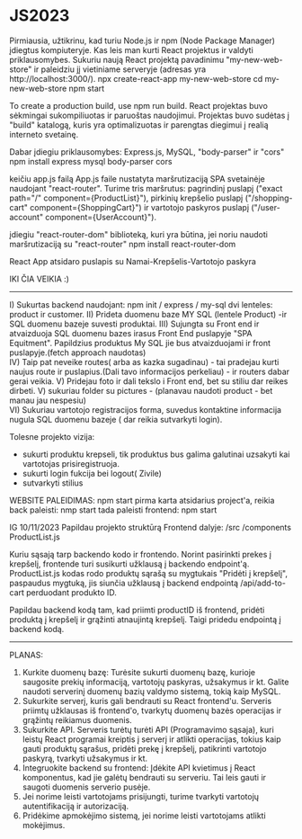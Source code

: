 # JS2023
Pirmiausia, užtikrinu, kad turiu Node.js ir npm (Node Package Manager) įdiegtus kompiuteryje. Kas leis man kurti React projektus ir valdyti priklausomybes.
Sukuriu naują React projektą pavadinimu "my-new-web-store" ir paleidziu jį vietiniame serveryje (adresas yra http://localhost:3000/).
npx create-react-app my-new-web-store
cd my-new-web-store
npm start

To create a production build, use npm run build.
React projektas buvo sėkmingai sukompiliuotas ir paruoštas naudojimui. Projektas buvo sudėtas į "build" katalogą, kuris yra optimalizuotas ir parengtas diegimui į realią interneto svetainę.

Dabar įdiegiu priklausomybes: Express.js, MySQL, "body-parser" ir "cors"
npm install express mysql body-parser cors

keičiu app.js failą
App.js faile nustatyta maršrutizaciją SPA svetainėje naudojant "react-router". Turime tris maršrutus: pagrindinį puslapį ("exact path="/" component={ProductList}"), pirkinių krepšelio puslapį ("/shopping-cart" component={ShoppingCart}") ir vartotojo paskyros puslapį ("/user-account" component={UserAccount}").

įdiegiu "react-router-dom" biblioteką, kuri yra būtina, jei noriu naudoti maršrutizaciją su "react-router"
npm install react-router-dom

React App atsidaro puslapis su Namai-Krepšelis-Vartotojo paskyra

IKI ČIA VEIKIA :)

--- ------
I) Sukurtas backend naudojant: npm init / express / my-sql dvi lenteles: product ir customer.
II) Prideta duomenu baze MY SQL (lentele Product) -ir SQL duomenu bazeje suvesti produktai. 
III) Sujungta su Front end ir atvaizduoja SQL duomenu bazes irasus Front End puslapyje  "SPA Equitment". Papildzius produktus My SQL jie bus atvaizduojami ir front puslapyje.(fetch approach naudotas)  
IV) Taip pat neveike routes( arba as kazka sugadinau) - tai pradejau kurti naujus route ir puslapius.(Dali tavo informacijos perkeliau) - ir routers dabar gerai veikia. 
V) Pridejau foto ir dali tekslo i Front end, bet su stiliu dar reikes dirbeti.
V) sukuriau folder su pictures - (planavau naudoti product - bet manau jau nespesiu)  
VI) Sukuriau vartotojo registracijos forma, suvedus kontaktine informacija nugula SQL duomenu bazeje ( dar reikia sutvarkyti login).  

Tolesne projekto vizija: 
- sukurti produktu krepseli, tik produktus bus galima galutinai uzsakyti kai vartotojas prisiregistruoja.
- sukurti login fukcija bei logout( Zivile)
- sutvarkyti stilius

WEBSITE PALEIDIMAS: npm start
pirma karta atsidarius project'a, reikia back paleisti: nmp start
tada paleisti frontend: npm start

IG 10/11/2023
Papildau projekto struktūrą Frontend dalyje: 
/src
    /components
        ProductList.js

Kuriu sąsają tarp backendo kodo ir frontendo. Norint pasirinkti prekes į krepšelį, frontende turi susikurti užklausą į backendo endpoint'ą.
ProductList.js kodas rodo produktų sąrašą su mygtukais "Pridėti į krepšelį", paspaudus mygtuką, jis siunčia užklausą į backend endpointą /api/add-to-cart perduodant produkto ID.

Papildau backend kodą tam, kad priimti productID iš frontend, pridėti produktą į krepšelį ir grąžinti atnaujintą krepšelį. Taigi pridedu endpointą į backend kodą.


*******
PLANAS:
1. Kurkite duomenų bazę: Turėsite sukurti duomenų bazę, kurioje saugosite prekių informaciją, vartotojų paskyras, užsakymus ir kt. Galite naudoti serverinį duomenų bazių valdymo sistemą, tokią kaip MySQL.
2. Sukurkite serverį, kuris gali bendrauti su React frontend'u. Serveris priimtų užklausas iš frontend'o, tvarkytų duomenų bazės operacijas ir grąžintų reikiamus duomenis.
3. Sukurkite API. Serveris turėtų turėti API (Programavimo sąsaja), kuri leistų  React programai kreiptis į serverį ir atlikti operacijas, tokius kaip gauti produktų sąrašus, pridėti prekę į krepšelį, patikrinti vartotojo paskyrą, tvarkyti užsakymus ir kt.
4. Integruokite backend su frontend: Įdėkite API kvietimus į React komponentus, kad jie galėtų bendrauti su serveriu. Tai leis gauti ir saugoti duomenis serverio pusėje.
5. Jei norime leisti vartotojams prisijungti, turime tvarkyti vartotojų autentifikaciją ir autorizaciją.
6. Pridėkime apmokėjimo sistemą, jei norime leisti vartotojams atlikti mokėjimus.